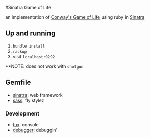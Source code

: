 #Sinatra Game of Life

an implementation of [Conway's Game of Life](http://en.wikipedia.org/wiki/Conway's_Game_of_Life) using ruby in [Sinatra](http://www.sinatrarb.com/)

## Up and running
1. `bundle install`
2. `rackup`
3. visit `localhost:9292`

**NOTE: does not work with `shotgun`

## Gemfile
- [sinatra](http://www.sinatrarb.com/): web framework
- [sass](http://sass-lang.com/): fly stylez

### Development
   * [tux](http://tagaholic.me/2011/04/10/tux-a-sinatra-console.html): console
   * [debugger](http://rubygems.org/gems/debugger): debuggin'
